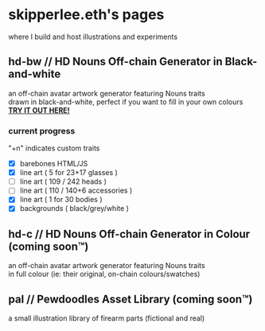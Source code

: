 # skipperlee.eth's pages
where I build and host illustrations and experiments <br>
## hd-bw // HD Nouns Off-chain Generator in Black-and-white
an off-chain avatar artwork generator featuring Nouns traits <br>
drawn in black-and-white, perfect if you want to fill in your own colours <br>
[**TRY IT OUT HERE!**](https://skipperlee-eth.github.io/hd-bw/index.html) <br>
### current progress
"+n" indicates custom traits
- [x] barebones HTML/JS
- [x] line art ( 5 for 23+17 glasses )
- [ ] line art ( 109 / 242 heads )
- [ ] line art ( 110 / 140+6 accessories )
- [x] line art ( 1 for 30 bodies )
- [x] backgrounds ( black/grey/white )
## hd-c // HD Nouns Off-chain Generator in Colour (coming soon&#8482;)
an off-chain avatar artwork generator featuring Nouns traits <br>
in full colour (ie: their original, on-chain colours/swatches) <br>
## pal // Pewdoodles Asset Library (coming soon&#8482;)
a small illustration library of firearm parts (fictional and real) <br>

